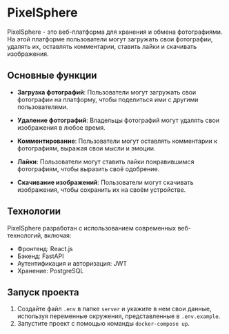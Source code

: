 # PixelSphere

PixelSphere - это веб-платформа для хранения и обмена фотографиями. На этой платформе пользователи могут загружать свои фотографии, удалять их, оставлять комментарии, ставить лайки и скачивать изображения.

## Основные функции

- **Загрузка фотографий**: Пользователи могут загружать свои фотографии на платформу, чтобы поделиться ими с другими пользователями.

- **Удаление фотографий**: Владельцы фотографий могут удалять свои изображения в любое время.

- **Комментирование**: Пользователи могут оставлять комментарии к фотографиям, выражая свои мысли и эмоции.

- **Лайки**: Пользователи могут ставить лайки понравившимся фотографиям, чтобы выразить своё одобрение.

- **Скачивание изображений**: Пользователи могут скачивать изображения, чтобы сохранить их на своём устройстве.

## Технологии

PixelSphere разработан с использованием современных веб-технологий, включая:

- Фронтенд: React.js
- Бэкенд: FastAPI
- Аутентификация и авторизация: JWT
- Хранение: PostgreSQL

## Запуск проекта

1. Создайте файл `.env` в папке `server` и укажите в нем свои данные, используя переменные окружения, представленные в `.env.example`.
2. Запустите проект с помощью команды `docker-compose up`.
